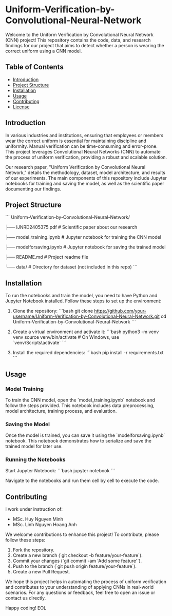 # Uniform-Verification-by-Convolutional-Neural-Network

Welcome to the Uniform Verification by Convolutional Neural Network (CNN) project! This repository contains the code, data, and research findings for our project that aims to detect whether a person is wearing the correct uniform using a CNN model.

## Table of Contents
- [Introduction](#introduction)
- [Project Structure](#project-structure)
- [Installation](#installation)
- [Usage](#usage)
- [Contributing](#contributing)
- [License](#license)

## Introduction

In various industries and institutions, ensuring that employees or members wear the correct uniform is essential for maintaining discipline and uniformity. Manual verification can be time-consuming and error-prone. This project leverages Convolutional Neural Networks (CNN) to automate the process of uniform verification, providing a robust and scalable solution.

Our research paper, "Uniform Verification by Convolutional Neural Network," details the methodology, dataset, model architecture, and results of our experiments. The main components of this repository include Jupyter notebooks for training and saving the model, as well as the scientific paper documenting our findings.

## Project Structure

\`\`\`
Uniform-Verification-by-Convolutional-Neural-Network/

├── IJNRD2405375.pdf             # Scientific paper about our research

├── model_training.ipynb         # Jupyter notebook for training the CNN model

├── modelforsaving.ipynb         # Jupyter notebook for saving the trained model

├── README.md                    # Project readme file

└── data/                        # Directory for dataset (not included in this repo)
\`\`\`

## Installation

To run the notebooks and train the model, you need to have Python and Jupyter Notebook installed. Follow these steps to set up the environment:

1. Clone the repository:
   \`\`\`bash
   git clone https://github.com/your-username/Uniform-Verification-by-Convolutional-Neural-Network.git
   cd Uniform-Verification-by-Convolutional-Neural-Network
   \`\`\`

2. Create a virtual environment and activate it:
   \`\`\`bash
   python3 -m venv venv
   source venv/bin/activate  # On Windows, use \`venv\Scripts\activate\`
   \`\`\`

3. Install the required dependencies:
   \`\`\`bash
   pip install -r requirements.txt
   \`\`\`

## Usage

### Model Training

To train the CNN model, open the \`model_training.ipynb\` notebook and follow the steps provided. This notebook includes data preprocessing, model architecture, training process, and evaluation.

### Saving the Model

Once the model is trained, you can save it using the \`modelforsaving.ipynb\` notebook. This notebook demonstrates how to serialize and save the trained model for later use.

### Running the Notebooks

Start Jupyter Notebook:
\`\`\`bash
jupyter notebook
\`\`\`

Navigate to the notebooks and run them cell by cell to execute the code.

## Contributing

I work under instruction of:
- MSc. Huy Nguyen Minh
- MSc. Linh Nguyen Hoang Anh

We welcome contributions to enhance this project! To contribute, please follow these steps:

1. Fork the repository.
2. Create a new branch (\`git checkout -b feature/your-feature\`).
3. Commit your changes (\`git commit -am 'Add some feature'\`).
4. Push to the branch (\`git push origin feature/your-feature\`).
5. Create a new Pull Request.

We hope this project helps in automating the process of uniform verification and contributes to your understanding of applying CNNs in real-world scenarios. For any questions or feedback, feel free to open an issue or contact us directly.

Happy coding!
EOL
